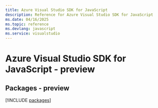 ```yaml
---
title: Azure Visual Studio SDK for JavaScript
description: Reference for Azure Visual Studio SDK for JavaScript
ms.date: 04/16/2025
ms.topic: reference
ms.devlang: javascript
ms.service: visualstudio
---
```

# Azure Visual Studio SDK for JavaScript - preview
## Packages - preview
[!INCLUDE [packages](visual-studio-index.md)]
